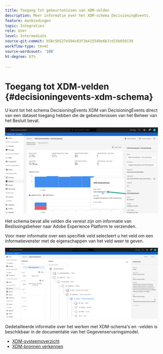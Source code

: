 ```yaml
---
title: Toegang tot gebeurtenissen van XDM-velden
description: Meer informatie over het XDM-schema DecisioningEvents.
feature: Aanbiedingen
topic: Integraties
role: User
level: Intermediate
source-git-commit: b58c5b527e594c03f3b415549e6b7cd15b050139
workflow-type: tm+mt
source-wordcount: '108'
ht-degree: 67%

---
```


# Toegang tot XDM-velden {#decisioningevents-xdm-schema}

U kunt tot het schema DecisioningEvents XDM van DecisioningEvents direct van een dataset toegang hebben die de gebeurtenissen van het Beheer van het Besluit bevat.

![](../../assets/access-schema.png)

Het schema bevat alle velden die vereist zijn om informatie van Beslissingsbeheer naar Adobe Experience Platform te verzenden.

Voor meer informatie over een specifiek veld selecteert u het veld om een informatievenster met de eigenschappen van het veld weer te geven.

![](../../assets/schema-fields.png)

Gedetailleerde informatie over het werken met XDM-schema&#39;s en -velden is beschikbaar in de documentatie van het Gegevenservaringsmodel.

* [XDM-systeemoverzicht](https://experienceleague.adobe.com/docs/experience-platform/xdm/home.html?lang=nl)
* [XDM-bronnen verkennen](https://experienceleague.adobe.com/docs/experience-platform/xdm/ui/explore.html?lang=nl)

